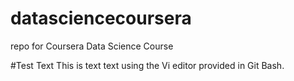 # datasciencecoursera
repo for Coursera Data Science Course

#Test Text
This is text text using the Vi editor provided in Git Bash.
